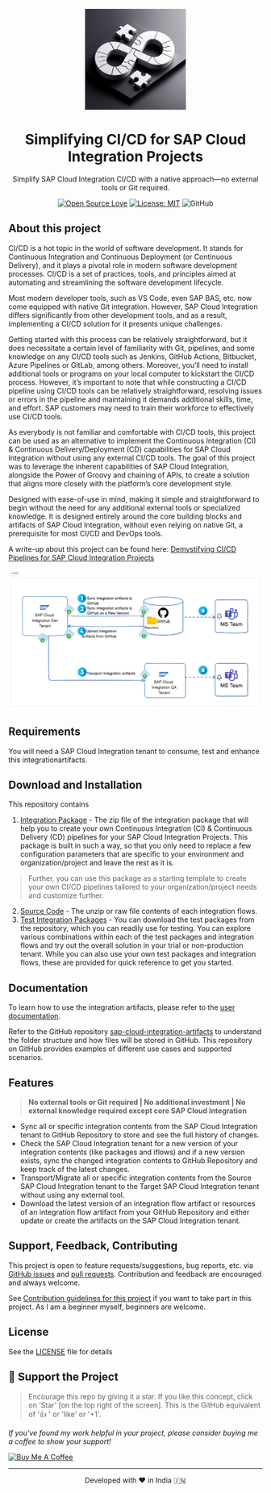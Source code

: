 <p align="center">
<img src="https://github.com/nesun3/ci-cd-sap-cloud-integration/blob/main/docs/images/cicd.png" alt="Logo" width="200" height="200"/>
</p>

<h1 align="center">Simplifying CI/CD for SAP Cloud Integration Projects</h1>

<p align="center">
Simplify SAP Cloud Integration CI/CD with a native approach—no external tools or Git required.
</p>

<div align="center">
  
[![Open Source Love](https://badges.frapsoft.com/os/v2/open-source.svg?v=103)](https://github.com/ellerbrock/open-source-badges/)
[![License: MIT](https://img.shields.io/badge/License-MIT-yellow.svg)](https://opensource.org/licenses/MIT)
![GitHub](https://img.shields.io/badge/sap_integration-Custom-blue)
</div>

## About this project
CI/CD is a hot topic in the world of software development. It stands for Continuous Integration and Continuous Deployment (or Continuous Delivery), and it plays a pivotal role in modern software development processes. CI/CD is a set of practices, tools, and principles aimed at automating and streamlining the software development lifecycle.

Most modern developer tools, such as VS Code, even SAP BAS, etc. now come equipped with native Git integration. However, SAP Cloud Integration differs significantly from other development tools, and as a result, implementing a CI/CD solution for it presents unique challenges.

Getting started with this process can be relatively straightforward, but it does necessitate a certain level of familiarity with Git, pipelines, and some knowledge on any CI/CD tools such as Jenkins, GitHub Actions, Bitbucket, Azure Pipelines or GitLab, among others. Moreover, you’ll need to install additional tools or programs on your local computer to kickstart the CI/CD process. However, it’s important to note that while constructing a CI/CD pipeline using CI/CD tools can be relatively straightforward, resolving issues or errors in the pipeline and maintaining it demands additional skills, time, and effort. SAP customers may need to train their workforce to effectively use CI/CD tools.

As everybody is not familiar and comfortable with CI/CD tools, this project can be used as an alternative to implement the Continuous Integration (CI) & Continuous Delivery/Deployment (CD) capabilities for SAP Cloud Integration without using any external CI/CD tools. The goal of this project was to leverage the inherent capabilities of SAP Cloud Integration, alongside the Power of Groovy and chaining of APIs, to create a solution that aligns more closely with the platform’s core development style.

Designed with ease-of-use in mind, making it simple and straightforward to begin without the need for any additional external tools or specialized knowledge. It is designed entirely around the core building blocks and artifacts of SAP Cloud Integration, without even relying on native Git, a prerequisite for most CI/CD and DevOps tools.

A write-up about this project can be found here: [Demystifying CI/CD Pipelines for SAP Cloud Integration Projects](https://blogs.sap.com/2023/10/20/demystifying-ci-cd-pipelines-for-sap-cloud-integration-projects/)

![General architecture](https://github.com/nesun3/ci-cd-sap-cloud-integration/blob/main/docs/images/General%20architecture.png)
## Requirements
You will need a SAP Cloud Integration tenant to consume, test and enhance this integrationartifacts.

## Download and Installation
This repository contains
1. [Integration Package](https://github.com/nesun3/ci-cd-sap-cloud-integration/tree/main/build) - The zip file of the integration package that will help you to create your own Continuous Integration (CI) & Continuous Delivery (CD) pipelines for your SAP Cloud Integration Projects. This package is built in such a way, so that you only need to replace a few configuration parameters that are specific to your environment and organization/project and leave the rest as it is.
> Further, you can use this package as a starting template to create your own CI/CD pipelines tailored to your organization/project needs and customize further.
2. [Source Code](https://github.com/nesun3/ci-cd-sap-cloud-integration/tree/main/src) - The unzip or raw file contents of each integration flows.
3. [Test Integration Packages](https://github.com/nesun3/ci-cd-sap-cloud-integration/tree/main/test#test-packages) - You can download the test packages from the repository, which you can readily use for testing. You can explore various combinations within each of the test packages and integration flows and try out the overall solution in your trial or non-production tenant. While you can also use your own test packages and integration flows, these are provided for quick reference to get you started.

## Documentation
To learn how to use the integration artifacts, please refer to the [user documentation](https://github.com/nesun3/ci-cd-sap-cloud-integration/blob/main/docs/README.md).

Refer to the GitHub repository [sap-cloud-integration-artifacts](https://github.com/nesun3/sap-cloud-integration-artifacts.git) to understand the folder structure and how files will be stored in GitHub. This repository on GitHub provides examples of different use cases and supported scenarios.

## Features
> **No external tools or Git required | No additional investment | No external knowledge required except core SAP Cloud Integration**
  - Sync all or specific integration contents from the SAP Cloud Integration tenant to GitHub Repository to store and see the full history of changes.
  - Check the SAP Cloud Integration tenant for a new version of your integration contents (like packages and iflows) and if a new version exists, sync the changed integration contents to GitHub Repository and keep track of the latest changes.
  - Transport/Migrate all or specific integration contents from the Source SAP Cloud Integration tenant to the Target SAP Cloud Integration tenant without using any external tool.
  - Download the latest version of an integration flow artifact or resources of an integration flow artifact from your GitHub Repository and either update or create the artifacts on the SAP Cloud Integration tenant.

## Support, Feedback, Contributing

This project is open to feature requests/suggestions, bug reports, etc. via [GitHub issues](https://github.com/nesun3/ci-cd-sap-cloud-integration/issues/new/choose) and [pull requests](https://github.com/nesun3/ci-cd-sap-cloud-integration/pulls). Contribution and feedback are encouraged and always welcome.

See [Contribution guidelines for this project](https://github.com/nesun3/ci-cd-sap-cloud-integration/blob/main/CONTRIBUTING.md#contributing-to-this-open-source-project) if you want to take part in this project. As I am a beginner myself, beginners are welcome.


## License
See the [LICENSE](LICENSE) file for details

## 🌱 Support the Project

>Encourage this repo by giving it a star. If you like this concept, click on 'Star' [on the top right of the screen]. This is the GitHub equivalent of '👍 ' or 'like' or '+1'.

*If you've found my work helpful in your project, please consider buying me a coffee to show your support!*

<a href="https://www.buymeacoffee.com/nesun3" target="_blank"><img src="https://cdn.buymeacoffee.com/buttons/v2/default-yellow.png" alt="Buy Me A Coffee" style="height: 60px !important;width: 217px !important;" ></a>


<hr>
<p align="center">
Developed with ❤️ in India 🇮🇳 
</p>

